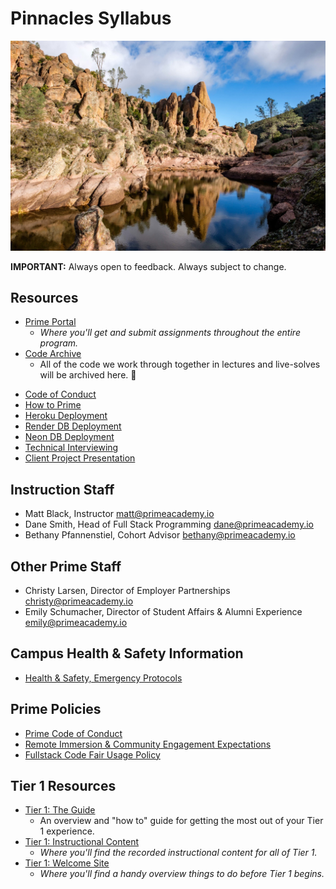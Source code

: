# Pinnacles Syllabus

<img src="./resources/pinnacles.jpg" alt="Pinnacles National Park" width="600px" />

**IMPORTANT:** Always open to feedback. Always subject to change.

## Resources

- [Prime Portal](https://portal.primeacademy.io/)
  - *Where you'll get and submit assignments throughout the entire program.*
- [Code Archive](./resources/code_archive.md)
  - All of the code we work through together in lectures and live-solves will be archived here. 🙂
<!-- - [All the Lecture Notes](https://github.com/PrimeAcademy/biscayne-syllabus/tree/main/curriculum-content) -->
- [Code of Conduct](https://launch.primeacademy.io/hubfs/Documents/Prime%20Digital%20Academy%20Code%20of%20Conduct.pdf)
- [How to Prime](./resources/how_to_prime.md)
- [Heroku Deployment](./resources/heroku.md)
- [Render DB Deployment](./resources/render.md)
- [Neon DB Deployment](./resources/neon.md)
- [Technical Interviewing](./resources/technical-interviewing.md)
- [Client Project Presentation](./resources/client-project-presentations.md)


## Instruction Staff

- Matt Black, Instructor <matt@primeacademy.io>
- Dane Smith, Head of Full Stack Programming <dane@primeacademy.io>
- Bethany Pfannenstiel, Cohort Advisor <bethany@primeacademy.io>

## Other Prime Staff

- Christy Larsen, Director of Employer Partnerships <christy@primeacademy.io>
- Emily Schumacher, Director of Student Affairs & Alumni Experience <emily@primeacademy.io>

## Campus Health & Safety Information

- [Health & Safety, Emergency Protocols](https://primeacademy.io/emergency)

## Prime Policies

- [Prime Code of Conduct](https://primeacademy.io/conduct)
- [Remote Immersion & Community Engagement Expectations](https://docs.google.com/document/d/1gZWgufwITU2Mq-euI9vs9p6xqppofvnEOPA5BOtsbMk/edit)
- [Fullstack Code Fair Usage Policy](https://docs.google.com/document/d/1MMguxmEP_qnh_YmzwwcfhKSrdVI6LUQImcBLYpMVnAs/edit)

## Tier 1 Resources

- [Tier 1: The Guide](./resources/tier_one_guide.md)
  - An overview and "how to" guide for getting the most out of your Tier 1 experience.
- [Tier 1: Instructional Content](http://tier1.primeacademy.io/)
  - *Where you'll find the recorded instructional content for all of Tier 1.*
- [Tier 1: Welcome Site](https://launch.primeacademy.io/welcome-biscayne)
  - *Where you'll find a handy overview things to do before Tier 1 begins.*
